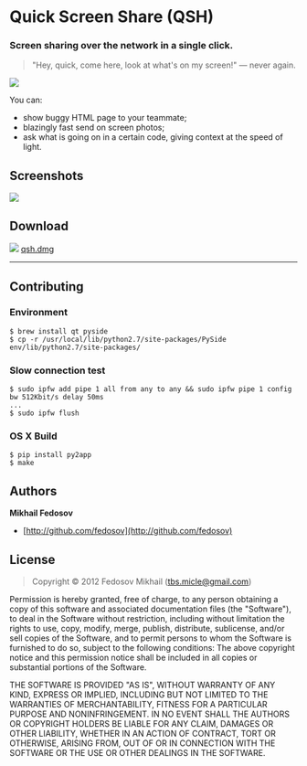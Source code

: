 # Quick Screen Share (QSH)

### Screen sharing over the network in a single click.

> "Hey, quick, come here, look at what's on my screen!" — never again.

![](http://i.imgur.com/HR6okiQ.png)

You can:

* show buggy HTML page to your teammate;
* blazingly fast send on screen photos;
* ask what is going on in a certain code, giving context at the speed of light.

## Screenshots

![](http://i.imgur.com/vC3tQcZ.png)

## Download

[![](http://roto1.net/ponscripter/media/icon-dmg.png)](https://dl.dropboxusercontent.com/u/26256/qsh/qsh.dmg) [qsh.dmg](https://dl.dropboxusercontent.com/u/26256/qsh/qsh.dmg)

-----

## Contributing

### Environment

```
$ brew install qt pyside
$ cp -r /usr/local/lib/python2.7/site-packages/PySide env/lib/python2.7/site-packages/
```

### Slow connection test

```
$ sudo ipfw add pipe 1 all from any to any && sudo ipfw pipe 1 config bw 512Kbit/s delay 50ms
...
$ sudo ipfw flush
```

### OS X Build

```
$ pip install py2app
$ make
```

## Authors

**Mikhail Fedosov**

+ [http://github.com/fedosov](http://github.com/fedosov)

## License

> Copyright © 2012 Fedosov Mikhail (tbs.micle@gmail.com)

Permission is hereby granted, free of charge, to any person obtaining a copy of this software and associated 
documentation files (the "Software"), to deal in the Software without restriction, including without limitation 
the rights to use, copy, modify, merge, publish, distribute, sublicense, and/or sell copies of the Software, 
and to permit persons to whom the Software is furnished to do so, subject to the following conditions:
The above copyright notice and this permission notice shall be included in all copies or substantial portions 
of the Software.

THE SOFTWARE IS PROVIDED "AS IS", WITHOUT WARRANTY OF ANY KIND, EXPRESS OR IMPLIED, INCLUDING BUT NOT LIMITED 
TO THE WARRANTIES OF MERCHANTABILITY, FITNESS FOR A PARTICULAR PURPOSE AND NONINFRINGEMENT. IN NO EVENT SHALL 
THE AUTHORS OR COPYRIGHT HOLDERS BE LIABLE FOR ANY CLAIM, DAMAGES OR OTHER LIABILITY, WHETHER IN AN ACTION OF 
CONTRACT, TORT OR OTHERWISE, ARISING FROM, OUT OF OR IN CONNECTION WITH THE SOFTWARE OR THE USE OR OTHER DEALINGS 
IN THE SOFTWARE.